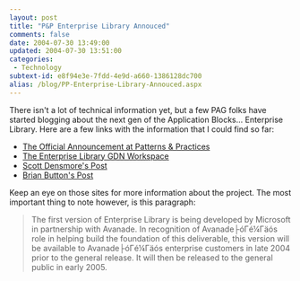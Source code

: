 ```yaml
---
layout: post
title: "P&P Enterprise Library Annouced"
comments: false
date: 2004-07-30 13:49:00
updated: 2004-07-30 13:51:00
categories:
 - Technology
subtext-id: e8f94e3e-7fdd-4e9d-a660-1386128dc700
alias: /blog/PP-Enterprise-Library-Annouced.aspx
---
```



There isn't a lot of technical information yet, but a few PAG folks have started blogging about the next gen of the Application Blocks... Enterprise Library. Here are a few links with the information that I could find so far:

  * [The Official Announcement at Patterns & Practices](http://www.microsoft.com/resources/practices/comingsoon.mspx)
  * [The Enterprise Library GDN Workspace](http://workspaces.gotdotnet.com/entlib)
  * [Scott Densmore's Post](http://weblogs.asp.net/scottdensmore/archive/2004/07/28/200013.aspx)
  * [Brian Button's Post](http://oneagilecoder.blogspot.com/2004/07/microsoft-enterprise-library.html)

Keep an eye on those sites for more information about the project. The most important thing to note however, is this paragraph:

> The first version of Enterprise Library is being developed by Microsoft in partnership with Avanade. In recognition of Avanade├óΓé¼Γäós role in helping build the foundation of this deliverable, this version will be available to Avanade├óΓé¼Γäós enterprise customers in late 2004 prior to the general release. It will then be released to the general public in early 2005.
